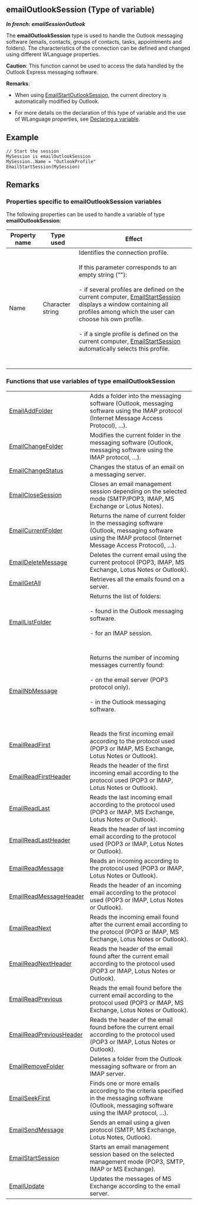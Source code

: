 
## emailOutlookSession (Type of variable)

***In french: emailSessionOutlook***
				



<a name="XUse"></a>
<a name="Use"></a>
<a name="description"></a>
The **emailOutlookSession** type is used to handle the Outlook messaging software (emails, contacts, groups of contacts, tasks, appointments and folders). The characteristics of the connection can be defined and changed using different WLanguage properties.

**Caution**: This function cannot be used to access the data handled by the Outlook Express messaging software.

**Remarks**: 

- When using [EmailStartOutlookSession](../WDLang3/3032128.md), the current directory is automatically modified by Outlook.

- For more details on the declaration of this type of variable and the use of WLanguage properties, see [Declaring a variable](../Motscles/1514032.md).



<a name="Example1"></a>
<a name="sample_code"></a>

## Example


```wl
// Start the session
MySession is emailOutlookSession
MySession..Name = "OutlookProfile"
EmailStartSession(MySession)
```





<a name="NOTE0"></a>
<a name="NOTE0_1"></a>

## Remarks


### Properties specific to emailOutlookSession variables
<a name="properties_specific_docparampagetitleshort_variables_ELTPARAGRAPHE000036"></a>

The following properties can be used to handle a variable of type **emailOutlookSession**:

| Property name | Type used | Effect |
| --- | --- | --- |
| Name | Character string | Identifies the connection profile.<br><br>If this parameter corresponds to an empty string (""):<br><br>- if several profiles are defined on the current computer, [EmailStartSession](../WDLang3/3032028.md) displays a window containing all profiles among which the user can choose his own profile.<br><br>- if a single profile is defined on the current computer, [EmailStartSession](../WDLang3/3032028.md) automatically selects this profile.<br><br><br> |


<a name="NOTE0_2"></a>


### Functions that use variables of type emailOutlookSession
<a name="functions_that_use_variables_type_docparampagetitleshort_ELTPARAGRAPHE000071"></a>




|   |   |
| --- | --- |
| [EmailAddFolder](../WDLang3/3032129.md) | Adds a folder into the messaging software (Outlook, messaging software using the IMAP protocol (Internet Message Access Protocol), ...). |
| [EmailChangeFolder](../WDLang3/3032135.md) | Modifies the current folder in the messaging software (Outlook, messaging software using the IMAP protocol, ...). |
| [EmailChangeStatus](../WDLang3/1000019112.md) | Changes the status of an email on a messaging server. |
| [EmailCloseSession](../WDLang3/3032006.md) | Closes an email management session depending on the selected mode (SMTP/POP3, IMAP, MS Exchange or Lotus Notes). |
| [EmailCurrentFolder](../WDLang3/3032132.md) | Returns the name of current folder in the messaging software (Outlook, messaging software using the IMAP protocol (Internet Message Access Protocol), ...). |
| [EmailDeleteMessage](../WDLang3/3032027.md) | Deletes the current email using the current protocol (POP3, IMAP, MS Exchange, Lotus Notes or Outlook). |
| [EmailGetAll](../WDLang3/1000018727.md) | Retrieves all the emails found on a server. |
| [EmailListFolder](../WDLang3/3032133.md) | Returns the list of folders: <br><br>- found in the Outlook messaging software. <br><br>- for an IMAP session. <br><br><br> |
| [EmailNbMessage](../WDLang3/3032024.md) | Returns the number of incoming messages currently found:<br><br>- on the email server (POP3 protocol only).<br><br>- in the Outlook messaging software. <br><br><br> |
| [EmailReadFirst](../WDLang3/3032014.md) | Reads the first incoming email according to the protocol used (POP3 or IMAP, MS Exchange, Lotus Notes or Outlook). |
| [EmailReadFirstHeader](../WDLang3/3032013.md) | Reads the header of the first incoming email according to the protocol used (POP3 or IMAP, Lotus Notes or Outlook). |
| [EmailReadLast](../WDLang3/3032010.md) | Reads the last incoming email according to the protocol used (POP3 or IMAP, MS Exchange, Lotus Notes or Outlook). |
| [EmailReadLastHeader](../WDLang3/3032015.md) | Reads the header of last incoming email according to the protocol used (POP3 or IMAP, Lotus Notes or Outlook). |
| [EmailReadMessage](../WDLang3/3032016.md) | Reads an incoming according to the protocol used (POP3 or IMAP, Lotus Notes or Outlook). |
| [EmailReadMessageHeader](../WDLang3/3032012.md) | Reads the header of an incoming email according to the protocol used (POP3 or IMAP, Lotus Notes or Outlook). |
| [EmailReadNext](../WDLang3/3032004.md) | Reads the incoming email found after the current email according to the protocol (POP3 or IMAP, MS Exchange, Lotus Notes or Outlook). |
| [EmailReadNextHeader](../WDLang3/3032018.md) | Reads the header of the email found after the current email according to the protocol used (POP3 or IMAP, Lotus Notes or Outlook). |
| [EmailReadPrevious](../WDLang3/3032008.md) | Reads the email found before the current email according to the protocol used (POP3 or IMAP, MS Exchange, Lotus Notes or Outlook). |
| [EmailReadPreviousHeader](../WDLang3/3032019.md) | Reads the header of the email found before the current email according to the protocol used (POP3 or IMAP, Lotus Notes or Outlook). |
| [EmailRemoveFolder](../WDLang3/3032134.md) | Deletes a folder from the Outlook messaging software or from an IMAP server. |
| [EmailSeekFirst](../WDLang3/3032131.md) | Finds one or more emails according to the criteria specified in the messaging software (Outlook, messaging software using the IMAP protocol, ...). |
| [EmailSendMessage](../WDLang3/3032005.md) | Sends an email using a given protocol (SMTP, MS Exchange, Lotus Notes, Outlook). |
| [EmailStartSession](../WDLang3/3032028.md) | Starts an email management session based on the selected management mode (POP3, SMTP, IMAP or MS Exchange). |
| [EmailUpdate](../WDLang3/3032036.md) | Updates the messages of MS Exchange according to the email server. |






